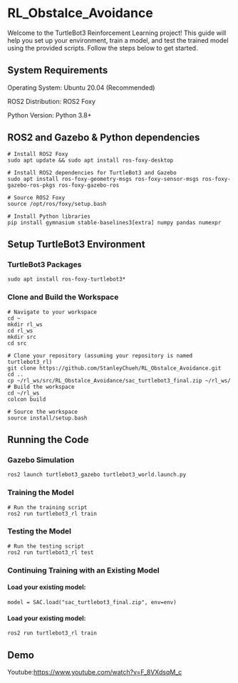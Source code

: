 # RL_Obstalce_Avoidance
Welcome to the TurtleBot3 Reinforcement Learning project! This guide will help you set up your environment, train a model, and test the trained model using the provided scripts. Follow the steps below to get started.

## System Requirements
Operating System: Ubuntu 20.04 (Recommended)

ROS2 Distribution: ROS2 Foxy

Python Version: Python 3.8+

## ROS2 and Gazebo & Python dependencies
```
# Install ROS2 Foxy
sudo apt update && sudo apt install ros-foxy-desktop

# Install ROS2 dependencies for TurtleBot3 and Gazebo
sudo apt install ros-foxy-geometry-msgs ros-foxy-sensor-msgs ros-foxy-gazebo-ros-pkgs ros-foxy-gazebo-ros

# Source ROS2 Foxy
source /opt/ros/foxy/setup.bash

# Install Python libraries
pip install gymnasium stable-baselines3[extra] numpy pandas numexpr
```
## Setup TurtleBot3 Environment
### TurtleBot3 Packages
```
sudo apt install ros-foxy-turtlebot3*
```
### Clone and Build the Workspace
```
# Navigate to your workspace
cd ~
mkdir rl_ws
cd rl_ws
mkdir src
cd src

# Clone your repository (assuming your repository is named turtlebot3_rl)
git clone https://github.com/StanleyChueh/RL_Obstalce_Avoidance.git
cd ..
cp ~/rl_ws/src/RL_Obstalce_Avoidance/sac_turtlebot3_final.zip ~/rl_ws/
# Build the workspace
cd ~/rl_ws
colcon build

# Source the workspace
source install/setup.bash
```
## Running the Code
### Gazebo Simulation
```
ros2 launch turtlebot3_gazebo turtlebot3_world.launch.py
```
### Training the Model
```
# Run the training script
ros2 run turtlebot3_rl train
```
### Testing the Model
```
# Run the testing script
ros2 run turtlebot3_rl test
```
### Continuing Training with an Existing Model
#### Load your existing model:
```
model = SAC.load("sac_turtlebot3_final.zip", env=env)
```
#### Load your existing model:
```
ros2 run turtlebot3_rl train
```
## Demo
Youtube:https://www.youtube.com/watch?v=F_8VXdsqM_c
